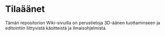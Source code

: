# Tilaäänet
Tämän repositorion Wiki-sivuilla on perustietoja 3D-äänen tuottaminseen ja editointiin liittyvistä käsitteistä ja ilmaisohjelmista.
